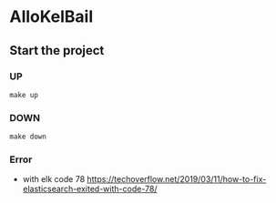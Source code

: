 # AlloKelBail 

## Start the project

### UP

```make up```

### DOWN

```make down```

### Error 
- with elk code 78
https://techoverflow.net/2019/03/11/how-to-fix-elasticsearch-exited-with-code-78/